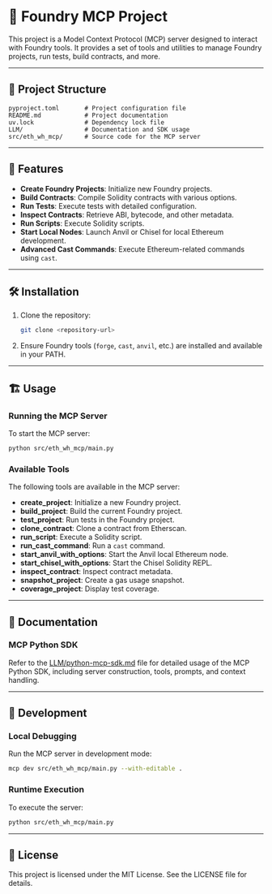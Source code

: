# 🧠 Foundry MCP Project

This project is a Model Context Protocol (MCP) server designed to interact with Foundry tools. It provides a set of tools and utilities to manage Foundry projects, run tests, build contracts, and more.

---

## 📂 Project Structure

```
pyproject.toml       # Project configuration file
README.md            # Project documentation
uv.lock              # Dependency lock file
LLM/                 # Documentation and SDK usage
src/eth_wh_mcp/      # Source code for the MCP server
```

---

## 🚀 Features

- **Create Foundry Projects**: Initialize new Foundry projects.
- **Build Contracts**: Compile Solidity contracts with various options.
- **Run Tests**: Execute tests with detailed configuration.
- **Inspect Contracts**: Retrieve ABI, bytecode, and other metadata.
- **Run Scripts**: Execute Solidity scripts.
- **Start Local Nodes**: Launch Anvil or Chisel for local Ethereum development.
- **Advanced Cast Commands**: Execute Ethereum-related commands using `cast`.

---

## 🛠️ Installation

1. Clone the repository:
   ```bash
   git clone <repository-url>
   ```

2. Ensure Foundry tools (`forge`, `cast`, `anvil`, etc.) are installed and available in your PATH.

---

## 🏗️ Usage

### Running the MCP Server

To start the MCP server:
```bash
python src/eth_wh_mcp/main.py
```

### Available Tools

The following tools are available in the MCP server:

- **create_project**: Initialize a new Foundry project.
- **build_project**: Build the current Foundry project.
- **test_project**: Run tests in the Foundry project.
- **clone_contract**: Clone a contract from Etherscan.
- **run_script**: Execute a Solidity script.
- **run_cast_command**: Run a `cast` command.
- **start_anvil_with_options**: Start the Anvil local Ethereum node.
- **start_chisel_with_options**: Start the Chisel Solidity REPL.
- **inspect_contract**: Inspect contract metadata.
- **snapshot_project**: Create a gas usage snapshot.
- **coverage_project**: Display test coverage.

---

## 📖 Documentation

### MCP Python SDK

Refer to the [LLM/python-mcp-sdk.md](LLM/python-mcp-sdk.md) file for detailed usage of the MCP Python SDK, including server construction, tools, prompts, and context handling.

---

## 🧪 Development

### Local Debugging

Run the MCP server in development mode:
```bash
mcp dev src/eth_wh_mcp/main.py --with-editable .
```

### Runtime Execution

To execute the server:
```bash
python src/eth_wh_mcp/main.py
```

---

## 📜 License

This project is licensed under the MIT License. See the LICENSE file for details.